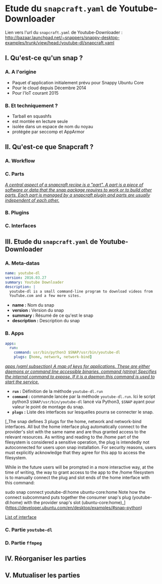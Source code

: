 # Etude du `snapcraft.yaml` de Youtube-Downloader

Lien vers l'url du `snapcraft.yaml` de Youtube-Downloader : http://bazaar.launchpad.net/~snappers/snappy-desktop-examples/trunk/view/head:/youtube-dl/snapcraft.yaml

## I. Qu'est-ce qu'un snap ?  
### A. A l'origine

  - Paquet d'application initialement prévu pour Snappy Ubuntu Core
  - Pour le cloud depuis Décembre 2014
  - Pour l'IoT courant 2015

### B. Et techniquement ?

  - Tarball en squashfs
  - est montée en lecture seule
  - isolée dans un espace de nom du noyau
  - protégée par seccomp et AppArmor

## II. Qu'est-ce que Snapcraft ?  
### A. Workflow  
### C. Parts

[_A central aspect of a snapcraft recipe is a "part". A part is a piece of software or data that the snap package requires to work or to build other parts. Each part is managed by a snapcraft plugin and parts are usually independent of each other._](https://developer.ubuntu.com/en/snappy/build-apps/#parts)

### B. Plugins  
### C. Interfaces
## III. Etude du `snapcraft.yaml` de Youtube-Downloader  
### A. Meta-datas  

````yaml
name: youtube-dl
version: 2016.03.27
summary: Youtube Downloader
description: |
  youtube-dl is a small command-line program to download videos from
  YouTube.com and a few more sites.
````

- **name :** Nom du snap
- **version :** Version du snap
- **summary :** Résumé de ce qu'est le snap
- **description :** Description du snap

### B. Apps  

````yaml
apps:
  run:
    command: usr/bin/python3 $SNAP/usr/bin/youtube-dl
    plugs: [home, network, network-bind]
````

[_apps (yaml subsection) A map of keys for applications. These are either daemons or command line accessible binaries.
command (string) Specifies the internal command to expose. If it is a daemon this command is used to start the service._](https://developer.ubuntu.com/en/snappy/build-apps/snapcraft-syntax/)

- **`run` :** Définition de la méthode `youtube-dl.run`
- **`command` :** commande lancée par la méthode `youtube-dl.run`. Ici le script python3 `$SNAP/usr/bin/youtube-dl` lancé via Python3, `$SNAP` ayant pour valeur le point de montage du snap.
- **`plugs` :** Liste des interfaces sur lesquelles pourra se connecter le snap.

[_The snap defines 3 plugs for the home, network and network-bind interfaces. All but the home interface plug automatically connect to the provider's slot with the same name and are thus granted access to the relevant resources. As writing and reading to the /home part of the filesystem is considered a sensitive operation, the plug is intendedly not autoconnected for users upon snap installation. For security reasons, users must explicitly acknowledge that they agree for this app to access the filesystem.

While in the future users will be prompted in a more interactive way, at the time of writing, the way to grant access to the app to the /home filesystem is to manually connect the plug and slot ends of the home interface with this command:

sudo snap connect youtube-dl:home ubuntu-core:home
Note how the connect subcommand puts together the consumer snap's plug (youtube-dl:home) with the provider snap's slot (ubuntu-core:home)_](https://developer.ubuntu.com/en/desktop/examples/#snap-python)

[List of interface](https://github.com/ubuntu-core/snappy/blob/master/docs/interfaces.md#supported-interfaces---basic)

### C. Partie `youtube-dl`  
### D. Partie `ffmpeg`  
## IV. Réorganiser les parties  
## V. Mutualiser les parties  
